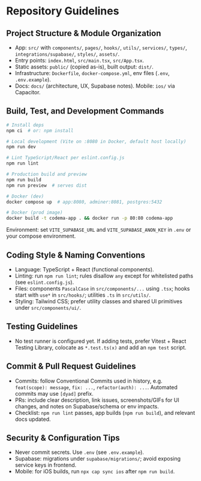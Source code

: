 # Repository Guidelines

## Project Structure & Module Organization
- App: `src/` with `components/`, `pages/`, `hooks/`, `utils/`, `services/`, `types/`, `integrations/supabase/`, `styles/`, `assets/`.
- Entry points: `index.html`, `src/main.tsx`, `src/App.tsx`.
- Static assets: `public/` (copied as-is), built output: `dist/`.
- Infrastructure: `Dockerfile`, `docker-compose.yml`, env files (`.env`, `.env.example`).
- Docs: `docs/` (architecture, UX, Supabase notes). Mobile: `ios/` via Capacitor.

## Build, Test, and Development Commands
```bash
# Install deps
npm ci  # or: npm install

# Local development (Vite on :8080 in Docker, default host locally)
npm run dev

# Lint TypeScript/React per eslint.config.js
npm run lint

# Production build and preview
npm run build
npm run preview  # serves dist

# Docker (dev)
docker compose up  # app:8080, adminer:8081, postgres:5432

# Docker (prod image)
docker build -t codema-app . && docker run -p 80:80 codema-app
```
Environment: set `VITE_SUPABASE_URL` and `VITE_SUPABASE_ANON_KEY` in `.env` or your compose environment.

## Coding Style & Naming Conventions
- Language: TypeScript + React (functional components).
- Linting: run `npm run lint`; rules disallow `any` except for whitelisted paths (see `eslint.config.js`).
- Files: components `PascalCase` in `src/components/...` using `.tsx`; hooks start with `use*` in `src/hooks/`; utilities `.ts` in `src/utils/`.
- Styling: Tailwind CSS; prefer utility classes and shared UI primitives under `src/components/ui/`.

## Testing Guidelines
- No test runner is configured yet. If adding tests, prefer Vitest + React Testing Library, colocate as `*.test.ts(x)` and add an `npm test` script.

## Commit & Pull Request Guidelines
- Commits: follow Conventional Commits used in history, e.g. `feat(scope): message`, `fix: ...`, `refactor(auth): ...`. Automated commits may use `[dyad]` prefix.
- PRs: include clear description, link issues, screenshots/GIFs for UI changes, and notes on Supabase/schema or env impacts.
- Checklist: `npm run lint` passes, app builds (`npm run build`), and relevant docs updated.

## Security & Configuration Tips
- Never commit secrets. Use `.env` (see `.env.example`).
- Supabase: migrations under `supabase/migrations/`; avoid exposing service keys in frontend.
- Mobile: for iOS builds, run `npx cap sync ios` after `npm run build`.
